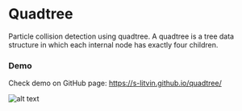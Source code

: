 # Quadtree
Particle collision detection using quadtree. A quadtree is a tree data structure in which each internal node has exactly four children.

### Demo
Check demo on GitHub page: https://s-litvin.github.io/quadtree/

![alt text](https://raw.githubusercontent.com/s-litvin/quadtree/master/preview.png)
